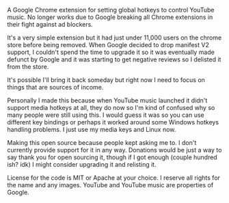 A Google Chrome extension for setting global hotkeys to control YouTube music.
No longer works due to Google breaking all Chrome extensions in their fight against ad blockers.

It's a very simple extension but it had just under 11,000 users on the chrome store before being removed.
When Google decided to drop manifest V2 support, I couldn't spend the time to upgrade it so it was eventually made defunct by Google and it was starting to get negative reviews so I delisted it from the store.

It's possible I'll bring it back someday but right now I need to focus on things that are sources of income.

Personally I made this because when YouTube music launched it didn't support media hotkeys at all, they do now so I'm kind of confused why so many people were still using this.
I would guess it was so you can use different key bindings or perhaps it worked around some Windows hotkeys handling problems. I just use my media keys and Linux now.

Making this open source because people kept asking me to. I don't currently provide support for it in any way.
Donations would be just a way to say thank you for open sourcing it, though if I got enough (couple hundred ish? idk) I might consider upgrading it and relisting it.

License for the code is MIT or Apache at your choice. I reserve all rights for the name and any images. YouTube and YouTube music are properties of Google.
